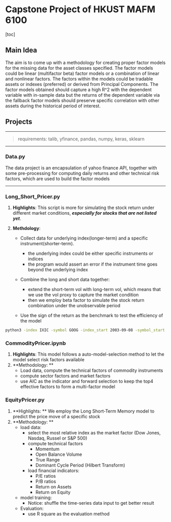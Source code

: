 # Capstone Project of HKUST MAFM 6100

[toc]

## Main Idea

The aim is to come up with a methodology for creating proper factor models for the missing data for the asset classes specified. The factor models could be linear (multifactor beta) factor models or a combination of linear and nonlinear factors. The factors within the models could be tradable assets or indexes (preferred) or derived from Principal Components. The factor models obtained should capture a high R^2 with the dependent variable with in-sample data but the returns of the dependent variable via the fallback factor models should preserve specific correlation with other assets during the historical period of interest.



## Projects

---

> requirements: talib, yfinance, pandas, numpy, keras, sklearn

---



### Data.py

The data project is an encapsulation of yahoo finance API, together with some pre-processing for computing daily returns and other technical risk factors, which are used to build the factor models

---



### Long_Short_Pricer.py

1. **Highlights**: This script is more for simulating the stock return under different market conditions, ***especially for stocks that are not listed yet***. 

2. **Methdology**:

   - Collect data for underlying index(longer-term) and a specific instrument(shorter-term).
     - the underlying index could be either specific instruments or indices 
     - the program would assert an error if the instrument time goes beyond the underlying index

   - Combine the long and short data together: 
     - extend the short-term vol with long-term vol, which means that we use the vol proxy to capture the market condition
     -  then we employ beta factor to simulate the stock return combination under the unobservable period
   - Use the sign of the return as the benchmark to test the efficiency of the model

~~~bash
python3 -index IXIC -symbol GOOG -index_start 2003-09-08 -symbol_start 2005-08-09
~~~



### CommodityPricer.ipynb

1. **Highlights**: This model follows a auto-model-selection method to let the model select risk factors available 
2. **Methodology: ** 
   - Load data, compute the technical factors of commodity instruments
   - compute sector factors and market factors
   - use AIC as the indicator and forward selection to keep the top4 effective factors to form a multi-factor model



### EquityPricer.py

1. **Highlights: ** We employ the Long Short-Term Memory model to predict the price move of a specific stock
2. **Methodology: ** 
   - load data:
     - select the most relative index as the market factor (Dow Jones, Nasdaq, Russel or S&P 500)
     - compute technical factors
       - Momentum
       - Open Balance Volume
       - True Range
       - Dominant Cycle Period (Hilbert Transform)
     - load financial indicators:
       - P/E ratios
       - P/B ratios
       - Return on Assets
       - Return on Equity
   - model training:
     - Notice: shuffle the time-series data input to get better result
   - Evaluation: 
     - use R square as the evaluation method



